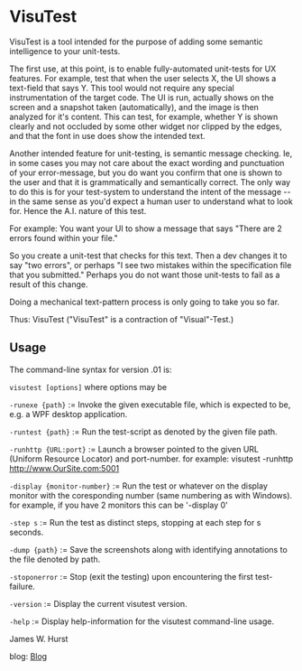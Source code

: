 VisuTest
========

VisuTest is a tool intended for the purpose of adding some semantic intelligence to your unit-tests.


The first use, at this point, is to enable fully-automated unit-tests for UX features. For example, test that when the user selects X, the UI shows a text-field that says Y. This tool would not require any special instrumentation of the target code. The UI is run, actually shows on the screen and a snapshot taken (automatically), and the image is then analyzed for it's content. This can test, for example, whether Y is shown clearly and not occluded by some other widget nor clipped by the edges, and that the font in use does show the intended text.


Another intended feature for unit-testing, is semantic message checking. Ie, in some cases you may not care about the exact wording and punctuation of your error-message, but you do want you confirm that one is shown to the user and that it is grammatically and semantically correct. The only way to do this is for your test-system to understand the intent of the message -- in the same sense as you'd expect a human user to understand what to look for. Hence the A.I. nature of this test.


For example: You want your UI to show a message that says "There are 2 errors found within your file." 


So you create a unit-test that checks for this text. Then a dev changes it to say "two errors", or perhaps "I see two mistakes within the specification file that you submitted." Perhaps you do not want those unit-tests to fail as a result of this change.


Doing a mechanical text-pattern process is only going to take you so far.


Thus: VisuTest
("VisuTest" is a contraction of "Visual"-Test.)


Usage
-----

The command-line syntax for version .01 is:

`visutest [options]` where options may be

  `-runexe {path}` := Invoke the given executable file, which is expected to be, e.g. a WPF desktop application.
  
  `-runtest {path}` := Run the test-script as denoted by the given file path.
  
  `-runhttp {URL:port}` := Launch a browser pointed to the given URL (Uniform Resource Locator) and port-number.
                           for example: visutest -runhttp http://www.OurSite.com:5001
                           
  `-display {monitor-number}` := Run the test or whatever on the display monitor with the coresponding number
                               (same numbering as with Windows).
                               for example, if you have 2 monitors this can be '-display 0'
                               
  `-step s`  :=  Run the test as distinct steps, stopping at each step for s seconds.
  
  `-dump {path}` := Save the screenshots along with identifying annotations to the file denoted by path.
  
  `-stoponerror` := Stop (exit the testing) upon encountering the first test-failure.
  
  `-version` := Display the current visutest version.
  
  `-help` := Display help-information for the visutest command-line usage.
  




James W. Hurst

blog:  [Blog](http://www.JamesHurst.dev)
